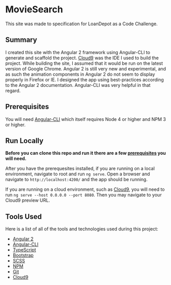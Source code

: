 # MovieSearch

This site was made to specification for LoanDepot as a Code Challenge.

## Summary

I created this site with the Angular 2 framework using Angular-CLI to generate and scaffold the project.
[Cloud9](https://c9.io) was the IDE I used to build the project.
While building the site, I assumed that it would be run on the latest version of Google Chrome. Angular 2 is still very new and experimental, and as such the animation components in Angular 2 do not seem to display properly in Firefox or IE.
I designed the app using best-practices according to the Angular 2 documentation. Angular-CLI was very helpful in that regard.

## Prerequisites

You will need [Angular-CLI](https://github.com/angular/angular-cli) which itself requires Node 4 or higher and NPM 3 or higher.

## Run Locally

**Before you can clone this repo and run it there are a few [prerequisites](#prerequisites) you will need.**

After you have the prerequesites installed, if you are running on a local environment, navigate to root and run `ng serve`.
Open a browser and navigate to `http://localhost:4200/` and the app should be running.

If you are running on a cloud environment, such as [Cloud9](https://c9.io), you will need to run `ng serve --host 0.0.0.0 --port 8080`.
Then you may navigate to your Cloud9 preview URL.

## Tools Used

Here is a list of all of the tools and technologies used during this project:

* [Angular 2](https://angular.io)
* [Angular-CLI](https://github.com/angular/angular-cli)
* [TypeScript](https://typescriptlang.org)
* [Bootstrap](https://getbootstrap.com)
* [SCSS](https://sass-lang.com)
* [NPM](https://npmjs.com)
* [Git](https://git-scm.com)
* [Cloud9](https://c9.io)